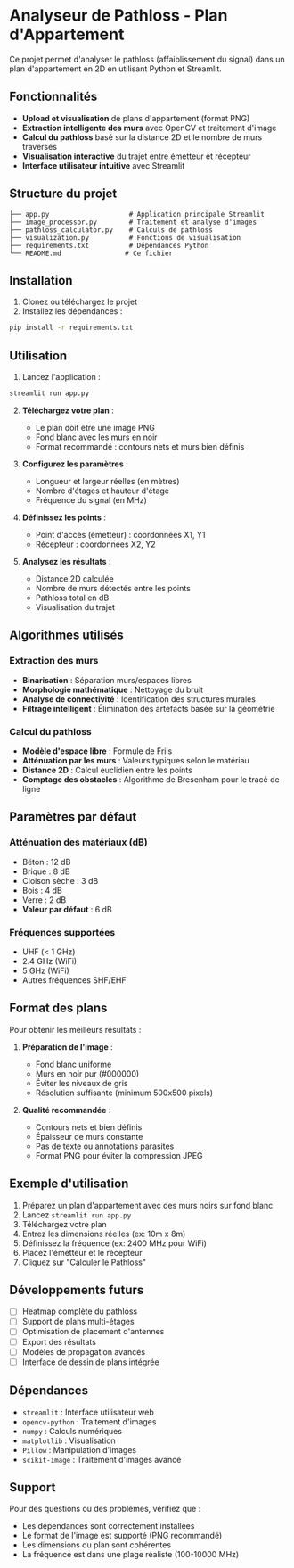# Analyseur de Pathloss - Plan d'Appartement

Ce projet permet d'analyser le pathloss (affaiblissement du signal) dans un plan d'appartement en 2D en utilisant Python et Streamlit.

## Fonctionnalités

- **Upload et visualisation** de plans d'appartement (format PNG)
- **Extraction intelligente des murs** avec OpenCV et traitement d'image
- **Calcul du pathloss** basé sur la distance 2D et le nombre de murs traversés
- **Visualisation interactive** du trajet entre émetteur et récepteur
- **Interface utilisateur intuitive** avec Streamlit

## Structure du projet

```
├── app.py                    # Application principale Streamlit
├── image_processor.py        # Traitement et analyse d'images
├── pathloss_calculator.py    # Calculs de pathloss
├── visualization.py          # Fonctions de visualisation
├── requirements.txt          # Dépendances Python
└── README.md                # Ce fichier
```

## Installation

1. Clonez ou téléchargez le projet
2. Installez les dépendances :
```bash
pip install -r requirements.txt
```

## Utilisation

1. Lancez l'application :
```bash
streamlit run app.py
```

2. **Téléchargez votre plan** :
   - Le plan doit être une image PNG
   - Fond blanc avec les murs en noir
   - Format recommandé : contours nets et murs bien définis

3. **Configurez les paramètres** :
   - Longueur et largeur réelles (en mètres)
   - Nombre d'étages et hauteur d'étage
   - Fréquence du signal (en MHz)

4. **Définissez les points** :
   - Point d'accès (émetteur) : coordonnées X1, Y1
   - Récepteur : coordonnées X2, Y2

5. **Analysez les résultats** :
   - Distance 2D calculée
   - Nombre de murs détectés entre les points
   - Pathloss total en dB
   - Visualisation du trajet

## Algorithmes utilisés

### Extraction des murs
- **Binarisation** : Séparation murs/espaces libres
- **Morphologie mathématique** : Nettoyage du bruit
- **Analyse de connectivité** : Identification des structures murales
- **Filtrage intelligent** : Élimination des artefacts basée sur la géométrie

### Calcul du pathloss
- **Modèle d'espace libre** : Formule de Friis
- **Atténuation par les murs** : Valeurs typiques selon le matériau
- **Distance 2D** : Calcul euclidien entre les points
- **Comptage des obstacles** : Algorithme de Bresenham pour le tracé de ligne

## Paramètres par défaut

### Atténuation des matériaux (dB)
- Béton : 12 dB
- Brique : 8 dB
- Cloison sèche : 3 dB
- Bois : 4 dB
- Verre : 2 dB
- **Valeur par défaut** : 6 dB

### Fréquences supportées
- UHF (< 1 GHz)
- 2.4 GHz (WiFi)
- 5 GHz (WiFi)
- Autres fréquences SHF/EHF

## Format des plans

Pour obtenir les meilleurs résultats :

1. **Préparation de l'image** :
   - Fond blanc uniforme
   - Murs en noir pur (#000000)
   - Éviter les niveaux de gris
   - Résolution suffisante (minimum 500x500 pixels)

2. **Qualité recommandée** :
   - Contours nets et bien définis
   - Épaisseur de murs constante
   - Pas de texte ou annotations parasites
   - Format PNG pour éviter la compression JPEG

## Exemple d'utilisation

1. Préparez un plan d'appartement avec des murs noirs sur fond blanc
2. Lancez `streamlit run app.py`
3. Téléchargez votre plan
4. Entrez les dimensions réelles (ex: 10m x 8m)
5. Définissez la fréquence (ex: 2400 MHz pour WiFi)
6. Placez l'émetteur et le récepteur
7. Cliquez sur "Calculer le Pathloss"

## Développements futurs

- [ ] Heatmap complète du pathloss
- [ ] Support de plans multi-étages
- [ ] Optimisation de placement d'antennes
- [ ] Export des résultats
- [ ] Modèles de propagation avancés
- [ ] Interface de dessin de plans intégrée

## Dépendances

- `streamlit` : Interface utilisateur web
- `opencv-python` : Traitement d'images
- `numpy` : Calculs numériques
- `matplotlib` : Visualisation
- `Pillow` : Manipulation d'images
- `scikit-image` : Traitement d'images avancé

## Support

Pour des questions ou des problèmes, vérifiez que :
- Les dépendances sont correctement installées
- Le format de l'image est supporté (PNG recommandé)
- Les dimensions du plan sont cohérentes
- La fréquence est dans une plage réaliste (100-10000 MHz)
